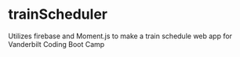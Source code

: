 # trainScheduler
Utilizes firebase and Moment.js to make a train schedule web app for Vanderbilt Coding Boot Camp 
